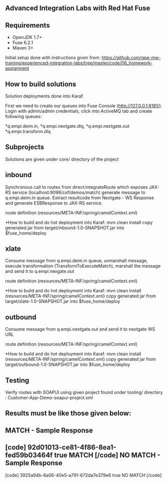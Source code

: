 Advanced Integration Labs with Red Hat Fuse
--

Requirements
--
- OpenJDK 1.7+
- Fuse 6.2.1
- Maven 3+

Initial setup done with instructions given from:
https://github.com/gpe-mw-training/experienced-integration-labs/tree/master/code/06_homework-assignment

How to build solutions
--
Solution deployments done into Karaf.

First we need to create our queues into Fuse Console (http://127.0.0.1:8181/). Login with admin/admin credentials, click into ActiveMQ tab and create following queues: 

*q.empi.deim.in, 
*q.empi.nextgate.dlq, 
*q.empi.nextgate.out
*q.empi.transform.dlq

Subprojects
---
Solutions are given under core/ directory of the project

inbound
---
 Synchronous call to routes from direct:integrateRoute which exposes JAX-RS service (localhost:9098/cxf/demos/match) generate message to q.empi.deim.in queue. Extract resultcode from Nextgate - WS Response and generate ESBResponse to JAX-RS service.

 route definition (resources/META-INF/spring/camelContext.xml)

*How to build and do hot deployment into Karaf:
  mvn clean install
  copy generated jar from target/inbound-1.0-SNAPSHOT.jar into $fuse_home/deploy
 
xlate
---
  Consume message from q.empi.deim.in queue, unmarshall message, execute transformation (TransformToExecuteMatch), marshall the message and send it to q.empi.nexgate.out 
 
 route definition (resources/META-INF/spring/camelContext.xml)
 
*How to build and do hot deployment into Karaf:
  mvn clean install (resources/META-INF/spring/camelContext.xml)
  copy generated jar from target/xlate-1.0-SNAPSHOT.jar into $fuse_home/deploy 
    
outbound
---
  Consume message from q.empi.nextgate.out and send it to nextgate WS URL

  route definition (resources/META-INF/spring/camelContext.xml)

*How to build and do hot deployment into Karaf:
  mvn clean install (resources/META-INF/spring/camelContext.xml)
  copy generated jar from target/outbound-1.0-SNAPSHOT.jar into $fuse_home/deploy 
  

Testing
--
Verify routes with SOAPUI using given project found under tooling/ directory : Customer-App-Demo-soapui-project.xml

Results must be like those given below:
--
MATCH - Sample Response
--
[code]
<ESBResponse xmlns="http://www.response.app.customer.com">
   <BusinessKey>92d01013-ce81-4f86-8ea1-fed59b03464f</BusinessKey>
   <Published>true</Published>
   <Comment>MATCH</Comment>
</ESBResponse>
[/code]
NO MATCH - Sample Response
--
[code]
<ESBResponse xmlns="http://www.response.app.customer.com">
   <BusinessKey>3925a94b-8a06-40e5-a791-672da7e379e6</BusinessKey>
   <Published>true</Published>
   <Comment>NO MATCH</Comment>
</ESBResponse>
[/code]
